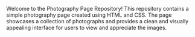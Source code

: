Welcome to the Photography Page Repository! This repository contains a simple photography page created using HTML and CSS. The page showcases a collection of photographs and provides a clean and visually appealing interface for users to view and appreciate the images.
